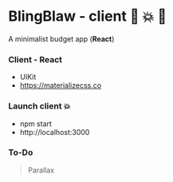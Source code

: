 # BlingBlaw - client :lips: :boom: :star2:
A minimalist budget app (**React**)

### Client - React
- UIKit
- https://materializecss.co

### Launch client :boom:
- npm start
- http://localhost:3000


### To-Do
> Parallax
